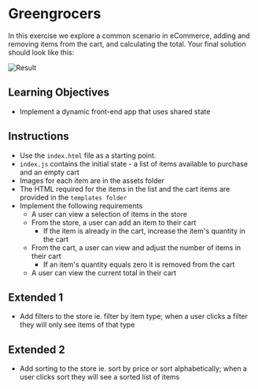 # Greengrocers
In this exercise we explore a common scenario in eCommerce, adding and removing items from the cart, and calculating the total. Your final solution should look like this:

![Result](result.gif)

## Learning Objectives
- Implement a dynamic front-end app that uses shared state

## Instructions
- Use the `index.html` file as a starting point.
- `index.js` contains the initial state - a list of items available to purchase and an empty cart 
- Images for each item are in the assets folder
- The HTML required for the items in the list and the cart items are provided in the `templates folder`
- Implement the following requirements
  - A user can view a selection of items in the store
  - From the store, a user can add an item to their cart
    - If the item is already in the cart, increase the item's quantity in the cart
  - From the cart, a user can view and adjust the number of items in their cart
      - If an item's quantity equals zero it is removed from the cart
  - A user can view the current total in their cart

## Extended 1
- Add filters to the store ie. filter by item type; when a user clicks a filter they will only see items of that type

## Extended 2
- Add sorting to the store ie. sort by price or sort alphabetically; when a user clicks sort they will see a sorted list of items
